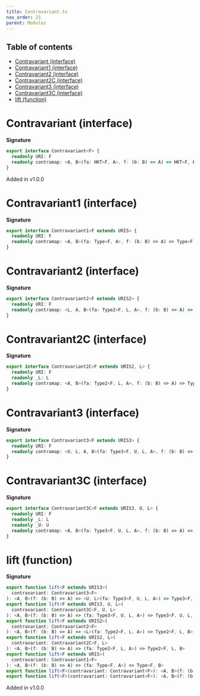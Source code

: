 ```yaml
---
title: Contravariant.ts
nav_order: 21
parent: Modules
---
```


<h2 class="text-delta">Table of contents</h2>

- [Contravariant (interface)](#contravariant-interface)
- [Contravariant1 (interface)](#contravariant1-interface)
- [Contravariant2 (interface)](#contravariant2-interface)
- [Contravariant2C (interface)](#contravariant2c-interface)
- [Contravariant3 (interface)](#contravariant3-interface)
- [Contravariant3C (interface)](#contravariant3c-interface)
- [lift (function)](#lift-function)

# Contravariant (interface)

**Signature**

```ts
export interface Contravariant<F> {
  readonly URI: F
  readonly contramap: <A, B>(fa: HKT<F, A>, f: (b: B) => A) => HKT<F, B>
}
```

Added in v1.0.0

# Contravariant1 (interface)

**Signature**

```ts
export interface Contravariant1<F extends URIS> {
  readonly URI: F
  readonly contramap: <A, B>(fa: Type<F, A>, f: (b: B) => A) => Type<F, B>
}
```

# Contravariant2 (interface)

**Signature**

```ts
export interface Contravariant2<F extends URIS2> {
  readonly URI: F
  readonly contramap: <L, A, B>(fa: Type2<F, L, A>, f: (b: B) => A) => Type2<F, L, B>
}
```

# Contravariant2C (interface)

**Signature**

```ts
export interface Contravariant2C<F extends URIS2, L> {
  readonly URI: F
  readonly _L: L
  readonly contramap: <A, B>(fa: Type2<F, L, A>, f: (b: B) => A) => Type2<F, L, B>
}
```

# Contravariant3 (interface)

**Signature**

```ts
export interface Contravariant3<F extends URIS3> {
  readonly URI: F
  readonly contramap: <U, L, A, B>(fa: Type3<F, U, L, A>, f: (b: B) => A) => Type3<F, U, L, B>
}
```

# Contravariant3C (interface)

**Signature**

```ts
export interface Contravariant3C<F extends URIS3, U, L> {
  readonly URI: F
  readonly _L: L
  readonly _U: U
  readonly contramap: <A, B>(fa: Type3<F, U, L, A>, f: (b: B) => A) => Type3<F, U, L, B>
}
```

# lift (function)

**Signature**

```ts
export function lift<F extends URIS3>(
  contravariant: Contravariant3<F>
): <A, B>(f: (b: B) => A) => <U, L>(fa: Type3<F, U, L, A>) => Type3<F, U, L, B>
export function lift<F extends URIS3, U, L>(
  contravariant: Contravariant3C<F, U, L>
): <A, B>(f: (b: B) => A) => (fa: Type3<F, U, L, A>) => Type3<F, U, L, B>
export function lift<F extends URIS2>(
  contravariant: Contravariant2<F>
): <A, B>(f: (b: B) => A) => <L>(fa: Type2<F, L, A>) => Type2<F, L, B>
export function lift<F extends URIS2, L>(
  contravariant: Contravariant2C<F, L>
): <A, B>(f: (b: B) => A) => (fa: Type2<F, L, A>) => Type2<F, L, B>
export function lift<F extends URIS>(
  contravariant: Contravariant1<F>
): <A, B>(f: (b: B) => A) => (fa: Type<F, A>) => Type<F, B>
export function lift<F>(contravariant: Contravariant<F>): <A, B>(f: (b: B) => A) => (fa: HKT<F, A>) => HKT<F, B>
export function lift<F>(contravariant: Contravariant<F>): <A, B>(f: (b: B) => A) => (fa: HKT<F, A>) => HKT<F, B> { ... }
```

Added in v1.0.0
